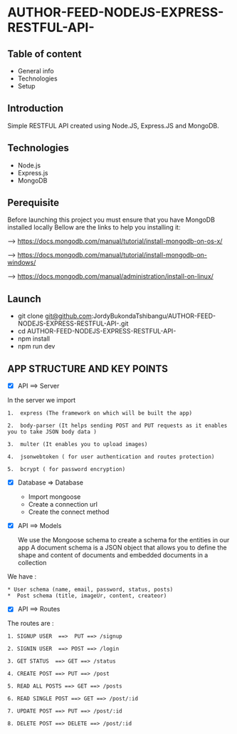 # AUTHOR-FEED-NODEJS-EXPRESS-RESTFUL-API-


## Table of content 

* General info
* Technologies
* Setup

## Introduction 

Simple RESTFUL API created using Node.JS, Express.JS and MongoDB.

## Technologies

* Node.js
* Express.js
* MongoDB

## Perequisite

Before launching this project you must ensure that you have MongoDB installed locally
Bellow are the links to help you installing it:

 —> https://docs.mongodb.com/manual/tutorial/install-mongodb-on-os-x/
 
—> https://docs.mongodb.com/manual/tutorial/install-mongodb-on-windows/

—> https://docs.mongodb.com/manual/administration/install-on-linux/

## Launch

*  git clone git@github.com:JordyBukondaTshibangu/AUTHOR-FEED-NODEJS-EXPRESS-RESTFUL-API-.git
* cd AUTHOR-FEED-NODEJS-EXPRESS-RESTFUL-API-
* npm install 
* npm run dev

## APP STRUCTURE AND KEY POINTS


- [x] API ==> Server
			
In the server we import 

    1.  express (The framework on which will be built the app)
    
    2.  body-parser (It helps sending POST and PUT requests as it enables you to take JSON body data )

    3.  multer (It enables you to upload images)

    4.  jsonwebtoken ( for user authentication and routes protection)

    5.  bcrypt ( for password encryption)


- [x] Database  => Database


    * Import mongoose 
    * Create a connection url
    * Create the connect method 	

- [x] API ==> Models

	We use the Mongoose schema to create a schema for the entities in our app
	A document schema is a JSON object that allows you to define the shape and content of documents and embedded documents in a collection

We have : 

    * User schema (name, email, password, status, posts)
    *  Post schema (title, imageUr, content, createor)

- [x] API ==> Routes

The routes are : 

    1. SIGNUP USER  ==>  PUT ==> /signup
    
    2. SIGNIN USER  ==> POST ==> /login

    3. GET STATUS  ==> GET ==> /status
    
    4. CREATE POST ==> PUT ==> /post

    5. READ ALL POSTS ==> GET ==> /posts

    6. READ SINGLE POST ==> GET ==> /post/:id

    7. UPDATE POST ==> PUT ==> /post/:id

    8. DELETE POST ==> DELETE ==> /post/:id





